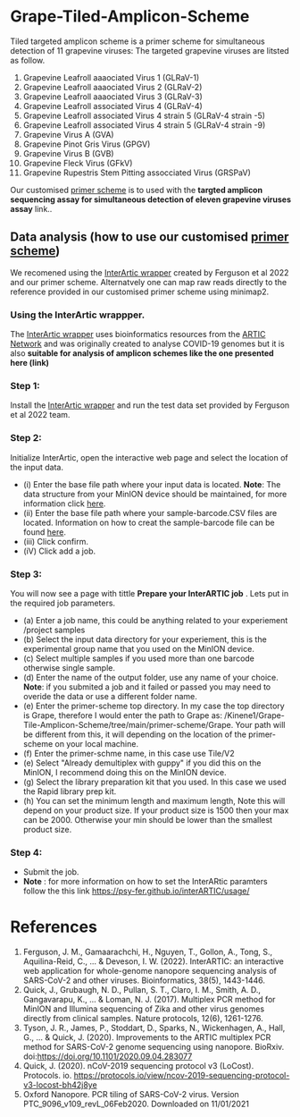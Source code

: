 # Grape-Tiled-Amplicon-Scheme
Tiled targeted amplicon scheme is a primer scheme for simultaneous detection of 11 grapevine viruses:
The targeted grapevine viruses are litsted as follow.
1. Grapevine Leafroll aaaociated Virus 1 (GLRaV-1)
2. Grapevine Leafroll aaaociated Virus 2 (GLRaV-2)
3. Grapevine Leafroll aaaociated Virus 3 (GLRaV-3)
4. Grapevine Leafroll associated Virus 4 (GLRaV-4)
5. Grapevine Leafroll associated Virus 4 strain 5 (GLRaV-4 strain -5)
6. Grapevine Leafroll associated Virus 4 strain 5 (GLRaV-4 strain -9)
7. Grapevine Virus A (GVA)
8. Grapevine Pinot Gris Virus (GPGV)
9. Grapevine Virus B (GVB)
10. Grapevine Fleck Virus (GFkV)
11. Grapevine Rupestris Stem Pitting assocciated Virus (GRSPaV)

Our customised [primer scheme](https://github.com/Kinene1/Grape-Tile-Amplicon-Scheme/tree/main/primer-scheme/Grape/Tile/V2) is to used with the **targted amplicon sequencing assay for simultaneous detection of eleven grapevine viruses assay** link..

## Data analysis (how to use our customised [primer scheme](https://github.com/Kinene1/Grape-Tile-Amplicon-Scheme/tree/main/primer-scheme/Grape/Tile/V2)) 
We recomened using the [InterArtic wrapper](https://github.com/Psy-Fer/interARTIC) created by Ferguson et al 2022 and our primer scheme. Alternatvely one can map raw reads directly to the reference provided in our customised primer scheme using minimap2. 

### Using the InterArtic wrappper. 
The [InterArtic wrapper](https://github.com/Psy-Fer/interARTIC) uses bioinformatics resources from the [ARTIC Network](https://github.com/artic-network/artic-ncov2019) and was originally created to analyse COVID-19 genomes but it is also **suitable for analysis of amplicon schemes like the one presented here (link)**

### Step 1: 
Install the [InterArtic wrapper](https://github.com/Psy-Fer/interARTIC) and run the test data set provided by Ferguson et al 2022  team. 

### Step 2: 
Initialize InterArtic,  open the interactive web page and select the location of the input data.
- (i) Enter the base file path where your input data is located. **Note**: The data structure from your MinION device should be maintained, for more information click [here](https://psy-fer.github.io/interARTIC/usage/#structure-of-input-data). 
- (ii) Enter the base file path where your sample-barcode.CSV files are located. Information on how to creat the sample-barcode file can be found [here](https://psy-fer.github.io/interARTIC/usage/#sample-barcode-manifest-file).
- (iii) Click confirm. 
- (iV) Click add a job.

### Step 3: 
You will now see a page with  tittle **Prepare your InterARTIC job** . Lets put in the required job parameters. 
- (a) Enter a job name, this could be anything related to your experiement /project samples
- (b) Select the input data directory for your experiement, this is the experimental group name that you used on the MinION device. 
- (c) Select multiple samples if you used more than one barcode otherwise single sample.
- (d) Enter the name of the output folder, use any name of your choice. **Note**: if you submited a job and it failed or passed you may need to overide the data or use a different folder name. 
- (e) Enter the primer-scheme top directory. In my case the top directory is Grape, therefore I would enter the path to Grape as: /Kinene1/Grape-Tile-Amplicon-Scheme/tree/main/primer-scheme/Grape. Your path will be different from this, it will depending on the location of the primer-scheme on your local machine. 
- (f) Enter the primer-schme name, in this case use Tile/V2
- (e) Select "Already demultiplex with guppy" if you did this on the MinION, I recommend doing this on the MinION device. 
- (g) Select the library preparation kit that you used. In this case we used the Rapid library prep kit.
- (h) You can set the minimum length and maximum length, Note this will depend on your product size. If your product size is 1500 then your max can be 2000. Otherwise your min should be lower than the smallest product size. 

### Step 4:
- Submit the job. 
- **Note** : for more information on how to set the InterARtic paramters follow the this link https://psy-fer.github.io/interARTIC/usage/




# References 

1.	Ferguson, J. M., Gamaarachchi, H., Nguyen, T., Gollon, A., Tong, S., Aquilina-Reid, C., ... & Deveson, I. W. (2022). InterARTIC: an interactive web application for whole-genome nanopore sequencing analysis of SARS-CoV-2 and other viruses. Bioinformatics, 38(5), 1443-1446.
2.	Quick, J., Grubaugh, N. D., Pullan, S. T., Claro, I. M., Smith, A. D., Gangavarapu, K., ... & Loman, N. J. (2017). Multiplex PCR method for MinION and Illumina sequencing of Zika and other virus genomes directly from clinical samples. Nature protocols, 12(6), 1261-1276.
3.	Tyson, J. R., James, P., Stoddart, D., Sparks, N., Wickenhagen, A., Hall, G., ... & Quick, J. (2020). Improvements to the ARTIC multiplex PCR method for SARS-CoV-2 genome sequencing using nanopore. BioRxiv. doi:https://doi.org/10.1101/2020.09.04.283077
4.	Quick, J. (2020). nCoV-2019 sequencing protocol v3 (LoCost). Protocols. io. https://protocols.io/view/ncov-2019-sequencing-protocol-v3-locost-bh42j8ye
5.	Oxford Nanopore. PCR tiling of SARS-CoV-2 virus. Version PTC_9096_v109_revL_06Feb2020. Downloaded on 11/01/2021


